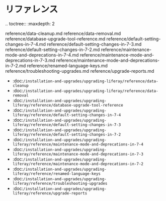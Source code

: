 リファレンス
=========

.. toctree:: :maxdepth: 2

   reference/data-cleanup.md reference/data-removal.md reference/database-upgrade-tool-reference.md reference/default-setting-changes-in-7-4.md reference/default-setting-changes-in-7-3.md reference/default-setting-changes-in-7-2.md reference/maintenance-mode-and-deprecations-in-7-4.md reference/maintenance-mode-and-deprecations-in-7-3.md reference/maintenance-mode-and-deprecations-in-7-2.md reference/renamed-language-keys.md reference/troubleshooting-upgrades.md reference/upgrade-reports.md

-  :doc:`/installation-and-upgrades/upgrading-liferay/reference/data-cleanup`
-  :doc:`/installation-and-upgrades/upgrading-liferay/reference/data-removal`
-  :doc:`/installation-and-upgrades/upgrading-liferay/reference/database-upgrade-tool-reference`
-  :doc:`/installation-and-upgrades/upgrading-liferay/reference/default-setting-changes-in-7-4`
-  :doc:`/installation-and-upgrades/upgrading-liferay/reference/default-setting-changes-in-7-3`
-  :doc:`/installation-and-upgrades/upgrading-liferay/reference/default-setting-changes-in-7-2`
-  :doc:`/installation-and-upgrades/upgrading-liferay/reference/maintenance-mode-and-deprecations-in-7-4`
-  :doc:`/installation-and-upgrades/upgrading-liferay/reference/maintenance-mode-and-deprecations-in-7-3`
-  :doc:`/installation-and-upgrades/upgrading-liferay/reference/maintenance-mode-and-deprecations-in-7-2`
-  :doc:`/installation-and-upgrades/upgrading-liferay/reference/renamed-language-keys`
-  :doc:`/installation-and-upgrades/upgrading-liferay/reference/troubleshooting-upgrades`
-  :doc:`/installation-and-upgrades/upgrading-liferay/reference/upgrade-reports`